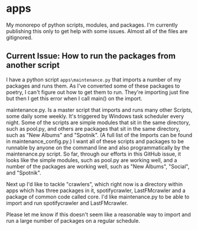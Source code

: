 # apps
My monorepo of python scripts, modules, and packages. I'm currently publishing this only to get help with some issues. Almost all of the files are gitignored.

## Current Issue: How to run the packages from another script

I have a python script `apps\maintenance.py` that imports a number of my packages and runs them. As I've converted some of these packages to poetry, I can't figure out how to get them to run. They're importing just fine but then I get this error when I call main() on the import.

maintenance.py. Is a master script that imports and runs many other Scripts, some daily some weekly. It's triggered by Windows task scheduler every night. Some of the scripts are simple modules that sit in the same directory, such as pool.py, and others are packages that sit in the same directory, such as "New Albums" and "Spotnik". (A full list of the Imports can be found in maintenance_config.py.) I want all of these scripts and packages to be runnable by anyone on the command line and also programmatically by the maintenance.py script. So far, through our efforts in this GitHub issue, it looks like the simple modules, such as pool.py are working well, and a number of the packages are working well, such as "New Albums", "Social", and "Spotnik".

Next up I'd like to tackle "crawlers", which right now is a directory within apps which has three packages in it, spotifycrawler, LastFMcrawler and a package of common code called core. I'd like maintenance.py to be able to import and run spotifycrawler and LastFMcrawler.

Please let me know if this doesn't seem like a reasonable way to import and run a large number of packages on a regular schedule.
